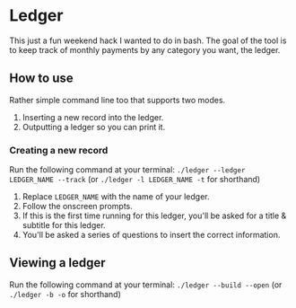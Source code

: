 # Ledger

This just a fun weekend hack I wanted to do in bash. The goal of the tool is to keep track of monthly payments by any category you want, the ledger.

## How to use

Rather simple command line too that supports two modes.

1. Inserting a new record into the ledger.
1. Outputting a ledger so you can print it.

### Creating a new record

Run the following command at your terminal: `./ledger --ledger LEDGER_NAME --track` (or `./ledger -l LEDGER_NAME -t` for shorthand)

1. Replace `LEDGER_NAME` with the name of your ledger.
1. Follow the onscreen prompts.
1. If this is the first time running for this ledger, you'll be asked for a title & subtitle for this ledger.
1. You'll be asked a series of questions to insert the correct information.

## Viewing a ledger

Run the following command at your terminal: `./ledger --build --open` (or `./ledger -b -o` for shorthand)

